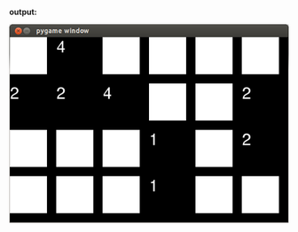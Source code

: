 **output:**

![memoryGame](https://github.com/alwasa0b/school/blob/master/introToPython/miniProject5/memory.png?raw=true)
